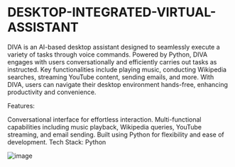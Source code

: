 # DESKTOP-INTEGRATED-VIRTUAL-ASSISTANT
DIVA is an AI-based desktop assistant designed to seamlessly execute a variety of tasks through voice commands. Powered by Python, DIVA engages with users conversationally and efficiently carries out tasks as instructed. Key functionalities include playing music, conducting Wikipedia searches, streaming YouTube content, sending emails, and more. With DIVA, users can navigate their desktop environment hands-free, enhancing productivity and convenience.

Features:

Conversational interface for effortless interaction.
Multi-functional capabilities including music playback, Wikipedia queries, YouTube streaming, and email sending.
Built using Python for flexibility and ease of development.
Tech Stack: Python


![image](https://user-images.githubusercontent.com/85027477/198677361-bbbe1999-9d4d-46bc-b0c2-e7d4999a3b8b.png)


